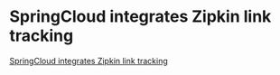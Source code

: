 # SpringCloud integrates Zipkin link tracking
[SpringCloud integrates Zipkin link tracking](https://aiwithcloud.com/2022/09/19/springcloud_integrates_zipkin_link_tracking/)